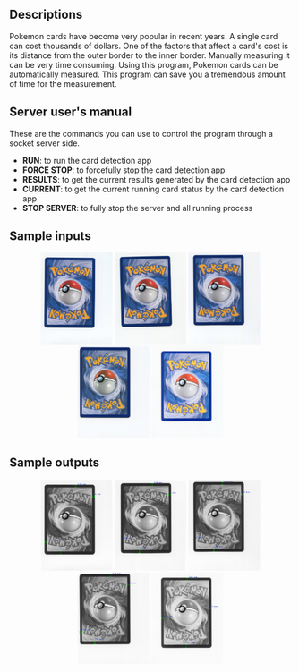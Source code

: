 ## Descriptions

Pokemon cards have become very popular in recent years. A single card can cost thousands of dollars. One of the factors that affect a card's cost is its distance from the outer border to the inner border. Manually measuring it can be very time consuming. Using this program, Pokemon cards can be automatically measured. This program can save you a tremendous amount of time for the measurement.

## Server user's manual

These are the commands you can use to control the program through a socket server side.

- **RUN**: to run the card detection app
- **FORCE STOP**: to forcefully stop the card detection app
- **RESULTS**: to get the current results generated by the card detection app
- **CURRENT**: to get the current running card status by the card detection app
- **STOP SERVER**: to fully stop the server and all running process

## Sample inputs
<p align="center">
	<img src="sources/0217B012.jpg" width="128"/>
	<img src="sources/0217B007.jpg" width="128"/>
	<img src="sources/0217B014.jpg" width="128"/>
	<img src="sources/0217B044.jpg" width="128"/>
	<img src="sources/0217B025.jpg" width="128"/>
</p>

## Sample outputs
<p align="center">
	<img src="outputs/0217B012.jpg" width="128"/>
	<img src="outputs/0217B007.jpg" width="128"/>
	<img src="outputs/0217B014.jpg" width="128"/>
	<img src="outputs/0217B044.jpg" width="128"/>
	<img src="outputs/0217B025.jpg" width="128"/>
</p>